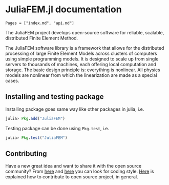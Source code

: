 # JuliaFEM.jl documentation

```@contents
Pages = ["index.md", "api.md"]
```

The JuliaFEM project develops open-source software for reliable, scalable,
distributed Finite Element Method.

The JuliaFEM software library is a framework that allows for the distributed
processing of large Finite Element Models across clusters of computers using
simple programming models. It is designed to scale up from single servers to
thousands of machines, each offering local computation and storage. The basic
design principle is: everything is nonlinear. All physics models are nonlinear
from which the linearization are made as a special cases. 

## Installing and testing package

Installing package goes same way like other packages in julia, i.e.
```julia
julia> Pkg.add("JuliaFEM")
```

Testing package can be done using `Pkg.test`, i.e.
```julia
julia> Pkg.test("JuliaFEM")
```

## Contributing

Have a new great idea and want to share it with the open source community?
From [here](https://github.com/JuliaLang/julia/blob/master/CONTRIBUTING.md)
and [here](https://juliadocs.github.io/Documenter.jl/stable/man/contributing/)
you can look for coding style. [Here](https://docs.julialang.org/en/stable/manual/packages/#Making-changes-to-an-existing-package-1) is explained how to contribute to
open source project, in general.
